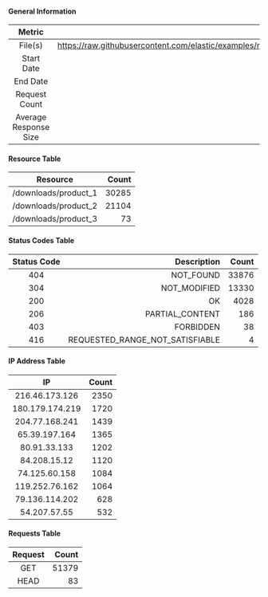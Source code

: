 #### General Information

| Metric                | Value        |
|:---------------------:|-------------:|
| File(s)                  | https://raw.githubusercontent.com/elastic/examples/master/Common%20Data%20Formats/nginx_logs/nginx_logs|
| Start Date            | null|
| End Date              | null|
| Request Count         | 51462|
| Average Response Size | 659509 b|

#### Resource Table

| Resource              | Count        |
|:---------------------:|-------------:|
|/downloads/product_1|30285|
|/downloads/product_2|21104|
|/downloads/product_3|73|

#### Status Codes Table

| Status Code           | Description | Count       |
|:---------------------:|------------:|-----------:|
|404|NOT_FOUND|33876|
|304|NOT_MODIFIED|13330|
|200|OK|4028|
|206|PARTIAL_CONTENT|186|
|403|FORBIDDEN|38|
|416|REQUESTED_RANGE_NOT_SATISFIABLE|4|

#### IP Address Table

| IP              | Count        |
|:---------------:|-------------:|
|216.46.173.126|2350|
|180.179.174.219|1720|
|204.77.168.241|1439|
|65.39.197.164|1365|
|80.91.33.133|1202|
|84.208.15.12|1120|
|74.125.60.158|1084|
|119.252.76.162|1064|
|79.136.114.202|628|
|54.207.57.55|532|

#### Requests Table

| Request         | Count        |
|:---------------:|-------------:|
|GET|51379|
|HEAD|83|
